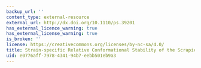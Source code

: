 ```yaml
---
backup_url: ''
content_type: external-resource
external_url: http://dx.doi.org/10.1110/ps.39201
has_external_licence_warning: true
has_external_license_warning: true
is_broken: ''
license: https://creativecommons.org/licenses/by-nc-sa/4.0/
title: Strain-specific Relative Conformational Stability of the Scrapie Prion Protein
uid: e0776aff-7978-4341-94b7-eebb501eb9a3
---
```

